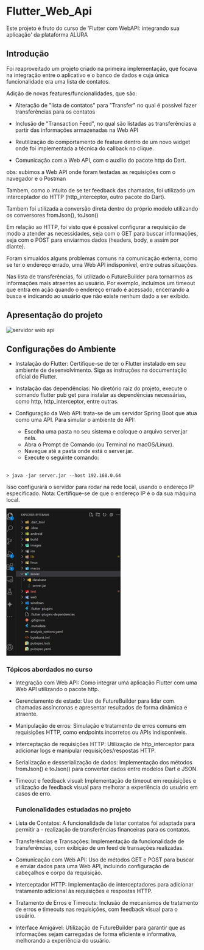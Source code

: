 # Flutter_Web_Api

 Este projeto é fruto do curso de 'Flutter com WebAPI: integrando sua aplicação' da plataforma ALURA


  ## Introdução

  Foi reaproveitado um projeto criado na primeira implementação, que focava na integração entre o aplicativo e o banco de dados e cuja única funcionalidade era uma lista de contatos. 

   Adição de novas features/funcionalidades, que são:

- Alteração de "lista de contatos" para "Transfer" no qual é possível fazer transferências para os contatos

- Inclusão de "Transaction Feed", no qual são listadas as transferências a partir das informações armazenadas na Web API
 
- Reutilização do comportamento de feature dentro de um novo widget onde foi implementada a técnica do callback no clique. 
 
- Comunicação com a Web API, com o auxílio do pacote http do Dart. 

obs: subimos a Web API onde foram testadas as requisições com o navegador e o Postman 


Tambem, como o intuito de se ter feedback das chamadas, foi utilizado um interceptador do HTTP (http_interceptor, outro pacote do Dart).  

Tambem foi utilizada a conversão direta dentro do próprio modelo utilizando os conversores fromJson(), toJson()

Em relação ao HTTP, foi visto que é possível configurar a requisição de modo a atender as necessidades, seja com o GET para buscar informações, seja com o POST para enviarmos dados (headers, body, e assim por diante).

Foram simualdos alguns problemas comuns na comunicação externa, como se ter o endereço errado, uma Web API indisponível, entre outras situações.

Nas lista de transferências, foi utilizado o FutureBuilder para tornarmos as informações mais atraentes ao usuário. Por exemplo, incluímos um timeout que entra em ação quando o endereço errado é acessado, encerrando a busca e indicando ao usuário que não existe nenhum dado a ser exibido.

  ## Apresentação do projeto

 ![servidor web api](info/bb_transact_server.gif)
 

 ## Configurações do Ambiente

- Instalação do Flutter: Certifique-se de ter o Flutter instalado em seu ambiente de desenvolvimento. Siga as instruções na documentação oficial do Flutter.

- Instalação das dependências: No diretório raiz do projeto, execute o comando flutter pub get para instalar as dependências necessárias, como http, http_interceptor, entre outras.


- Configuração da Web API: trata-se de um servidor Spring Boot que atua como uma API. Para simular o ambiente de API:

   - Escolha uma pasta no seu sistema e coloque o arquivo server.jar nela.
   - Abra o Prompt de Comando (ou Terminal no macOS/Linux).
   - Navegue até a pasta onde está o server.jar.
   - Execute o seguinte comando:

``` 

> java -jar server.jar --host 192.168.0.64

```
 
Isso configurará o servidor para rodar na rede local, usando o endereço IP especificado. Nota: Certifique-se de que o endereço IP é o da sua máquina local.



 <img src="info/servidor%20local.png" alt="local servidor web api" width="300"/>

 
 ### Tópicos abordados no curso

- Integração com Web API: Como integrar uma aplicação Flutter com uma Web API utilizando o pacote http.

- Gerenciamento de estado: Uso de FutureBuilder para lidar com chamadas assíncronas e apresentar resultados de forma dinâmica e atraente.
- Manipulação de erros: Simulação e tratamento de erros comuns em requisições HTTP, como endpoints incorretos ou APIs indisponíveis.
- Interceptação de requisições HTTP: Utilização de http_interceptor para adicionar logs e manipular requisições/respostas HTTP.
- Serialização e desserialização de dados: Implementação dos métodos fromJson() e toJson() para converter dados entre modelos Dart e JSON.
- Timeout e feedback visual: Implementação de timeout em requisições e utilização de feedback visual para melhorar a experiência do usuário em casos de erro.

  ### Funcionalidades estudadas no projeto

- Lista de Contatos: A funcionalidade de listar contatos foi adaptada para permitir a - realização de transferências financeiras para os contatos.
- Transferências e Transações: Implementação da funcionalidade de transferências, com exibição de um feed de transações realizadas.
- Comunicação com Web API: Uso de métodos GET e POST para buscar e enviar dados para uma Web API, incluindo configuração de cabeçalhos e corpo da requisição.
- Interceptador HTTP: Implementação de interceptadores para adicionar tratamento adicional às requisições e respostas HTTP.
- Tratamento de Erros e Timeouts: Inclusão de mecanismos de tratamento de erros e timeouts nas requisições, com feedback visual para o usuário.
- Interface Amigável: Utilização de FutureBuilder para garantir que as informações sejam carregadas de forma eficiente e informativa, melhorando a experiência do usuário.


